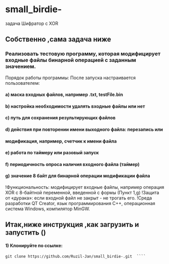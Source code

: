 # small_birdie-
задача Шифратор с XOR 
## Собственно ,сама задача ниже 
### Реализовать тестовую программу, которая модифицирует входные файлы бинарной операцией с заданным значением.

Порядок работы программы:
После запуска настраивается пользователем:
#### а) маска входных файлов, например .txt, testFile.bin
#### b) настройка необходимости удалять входные файлы или нет
#### c) путь для сохранения результирующих файлов
#### d) действия при повторении имени выходного файла: перезапись или
#### модификация, например, счетчик к имени файла
#### e) работа по таймеру или разовый запуск
#### f) периодичность опроса наличия входного файла (таймер)
#### g) значение 8 байт для бинарной операции модификации файла

!Функциональность: модифицирует входные файлы, например операция XOR с 8-байтной переменной, введенной с формы (Пункт 1,g)
!Защита от «дурака»: если входной файл не закрыт - не трогать его.
!Среда разработки QT Creator, язык программирования С++, операционная система Windows, компилятор MinGW.

## Итак,ниже инструкция ,как загрузить и запустить ()

#### 1) Клонируйте по ссылке:
````console 
git clone https://github.com/Ruzil-Jan/small_birdie-.git  ````

 
